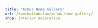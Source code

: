 ```yaml
---
title: "Achus Home Gallery"
url: /koothattukulam/achus-home-gallery/
shop: interior decoration
---
```

